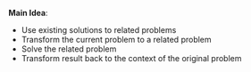 **Main Idea**:
- Use existing solutions to related problems
- Transform the current problem to a related problem
- Solve the related problem
- Transform result back to the context of the original problem